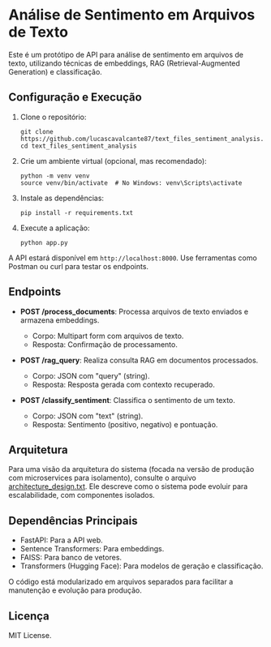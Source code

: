 # Análise de Sentimento em Arquivos de Texto

Este é um protótipo de API para análise de sentimento em arquivos de texto, utilizando técnicas de embeddings, RAG (Retrieval-Augmented Generation) e classificação.

## Configuração e Execução

1. Clone o repositório:
   ```
   git clone https://github.com/lucascavalcante87/text_files_sentiment_analysis.git
   cd text_files_sentiment_analysis
   ```

2. Crie um ambiente virtual (opcional, mas recomendado):
   ```
   python -m venv venv
   source venv/bin/activate  # No Windows: venv\Scripts\activate
   ```

3. Instale as dependências:
   ```
   pip install -r requirements.txt
   ```

4. Execute a aplicação:
   ```
   python app.py
   ```

A API estará disponível em `http://localhost:8000`. Use ferramentas como Postman ou curl para testar os endpoints.

## Endpoints

- **POST /process_documents**: Processa arquivos de texto enviados e armazena embeddings.
  - Corpo: Multipart form com arquivos de texto.
  - Resposta: Confirmação de processamento.

- **POST /rag_query**: Realiza consulta RAG em documentos processados.
  - Corpo: JSON com "query" (string).
  - Resposta: Resposta gerada com contexto recuperado.

- **POST /classify_sentiment**: Classifica o sentimento de um texto.
  - Corpo: JSON com "text" (string).
  - Resposta: Sentimento (positivo, negativo) e pontuação.

## Arquitetura

Para uma visão da arquitetura do sistema (focada na versão de produção com microservices para isolamento), consulte o arquivo [architecture_design.txt](architecture_design.txt). Ele descreve como o sistema pode evoluir para escalabilidade, com componentes isolados.

## Dependências Principais

- FastAPI: Para a API web.
- Sentence Transformers: Para embeddings.
- FAISS: Para banco de vetores.
- Transformers (Hugging Face): Para modelos de geração e classificação.

O código está modularizado em arquivos separados para facilitar a manutenção e evolução para produção.

## Licença

MIT License.
```
